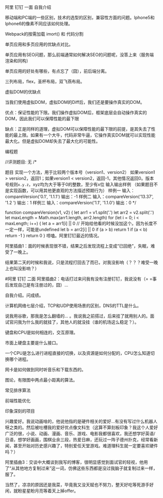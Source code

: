 阿里 钉钉 一面
自我介绍

移动端和PC端的一些区别，技术的选型的区别，兼容性方面的问题。Iphone5和Iphone6的像素不同应该如何处理。

Webpack的按需加载 imort() 和 代码分割

单页应用和多页应用的优缺点对比。

单页应用有SEO问题，那么前端通常如何解决SEO的问题呢，没答上来（服务端渲染和同构）

单页应用的好处有哪些，有点忘了（囧），前后端分离。

三列布局，flex，圣杯布局，双飞燕布局。

虚拟DOM的优缺点

当我们使用虚拟DOM，虚拟DOM的Diff后，我们还是要操作真实的DOM。

优点：保证性能的下限。我们操作虚拟DOM后，框架底层会自动操作真实的DOM，因此我们可以保障性能的最下限

缺点：正是同样的道理，虚拟DOM可以保障性能的最下限的前提，是其失去了性能的最上限。如果有一个大牛，代码非常牛逼，它操作真实DOM就可以实现性能最大化。但是虚拟DOM却失去了最大化的可能性。

编程题

//评测题目: 无
/*

题目
实现一个方法，用于比较两个版本号（version1、version2）
如果version1 > version2，返回1；如果version1 < version2，返回-1，其他情况返回0。版本号规则`x.y.z`，xyz均为大于等于0的整数，至少有x位
输入输出样例
（如果题目不是实现函数，可以用其他更直观的方法描述预期行为）
样例一
输入：compareVersion('0.1', '1.1.1')
输出：-1
样例二
输入：compareVersion('13.37', '1.2 ')
输出：1
样例三
输入：compareVersion('1.1', '1.1.0')
输出：0
*/

function compareVersion(v1, v2) {
    let arr1 = v1.split('.')
    let arr2 = v2.split('.')
    let maxLength = Math.max(arr1.length, arr2.length)
    for (let i = 0; i < maxLength; i++) {
        let a = arr1[i] || 0 // 开始给他看的时候没加这个。因为长度不一定一样，可能是undefined
        let b = arr2[i] || 0
        if (a > b) return 1
        if (a < b) return -1
    }
    return 0
}
唠嗑。阿里钉钉最近的情况。

阿里插曲1：面的时候表现很不错，结果之后发现流程上变成“已回绝”，失眠，难受了一晚上。

结果第二天的时候和我说，只是流程打回去了而已，对我没影响（？？？难受一晚上也叫没影响？）

#阿里 钉钉 二面
阿里插曲2：电话打过来问我有没有注册钉钉，我说没有（= =事后发现自己是有注册过的，囧）...

自我介绍。问成绩。

计算机网络七层介绍，TCP和UDP使用场景的区别，DNS的TTL是什么。

说我用谷歌，那我是怎么翻墙的... 。我说我之前搭过，后来挂了就用别人的。面试官问我为什么我的就挂了，其他人的就没挂（谁的机场这么稳定？）。

键盘和CPU是如何相连的，交互原理。

市面上硬盘主要是什么接口。

一个CPU是怎么进行进程直接的切换，以及资源是如何分配的，CPU怎么知道切换哪个进程。

网卡是如何做到同时听音乐和下载东西的。

图论，有限图中两点最小距离的算法。

常见排序算法

前端性能优化

印象深刻的项目

兴趣爱好。我说动画啥的，他说他指的是硬件相关的爱好...有没有写过什么机器人呀之类的。然后被吐槽我的爱好优点像文科生（这算不算刻板印象？我这个人爱好广泛的很，小说、动画、漫画、音乐、游戏、电影我都很喜欢，我还想学好英语/日语，想学好画画，围棋业余三段，热爱日麻，还玩过一阵子德州扑克，经常看新闻，甚至开始对历史感兴趣了，特别爱任天堂游戏。难道理科生就一定要喜欢硬件吗？）

阿里插曲3：交谈中大概谈到我写的博客，很明显感觉到面试官的轻视，他用了“从其他地方复制过来”这一词，仿佛这些东西都是没过我脑子就复制过来一样，服了。

当然了，凉凉的原因还是我菜，毕竟我又没天赋也不努力，整天好吃等死游手好闲，就盼星星盼月亮等着天上掉offer。